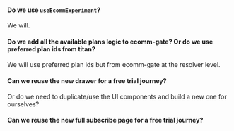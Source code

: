#### Do we use `useEcommExperiment`?
We will.
#### Do we add all the available plans logic to ecomm-gate? Or do we use preferred plan ids from titan?
We will use preferred plan ids but from ecomm-gate at the resolver level.

#### Can we reuse the new drawer for a free trial journey?
Or do we need to duplicate/use the UI components and build a new one for ourselves?

#### Can we reuse the new full subscribe page for a free trial journey?